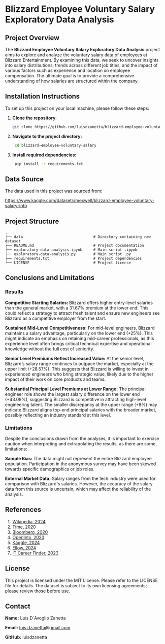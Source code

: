 # Blizzard Employee Voluntary Salary Exploratory Data Analysis

## Project Overview
The **Blizzard Employee Voluntary Salary Exploratory Data Analysis** project aims to explore and analyze the voluntary salary data of employees at Blizzard Entertainment. By examining this data, we seek to uncover insights into salary distributions, trends across different job titles, and the impact of various factors such as experience and location on employee compensation. The ultimate goal is to provide a comprehensive understanding of how salaries are structured within the company.

## Installation Instructions
To set up this project on your local machine, please follow these steps:

1. **Clone the repository**:
   ```bash
   git clone https://github.com/luisdzanetta/blizzard-employee-voluntary-salary.git
   ```
   
2. **Navigate to the project directory:**
   ```bash
    cd blizzard-employee-voluntary-salary
   ```

3. **Install required dependencies:**
   ```bash
    pip install -r requirements.txt
   ```

## Data Source
The data used in this project was sourced from:

https://www.kaggle.com/datasets/mexwell/blizzard-employee-voluntary-salary-info

## Project Structure

```plaintext
.
├── data                                # Directory containing raw dataset
├── README.md                           # Project documentation
├── exploratory-data-analysis.ipynb     # Main script .ipynb
├── exploratory-data-analysis.py        # Main script .py
├── requirements.txt                    # Project dependencies
└── LICENSE                             # Project license
```

## Conclusions and Limitations

### Results
**Competitive Starting Salaries:** Blizzard offers higher entry-level salaries than the general market, with a 31.67% premium at the lower end. This could reflect a strategy to attract fresh talent and ensure new engineers see Blizzard as a competitive employer from the start.

**Sustained Mid-Level Competitiveness:** For mid-level engineers, Blizzard maintains a salary advantage, particularly on the lower end (+25%). This might indicate an emphasis on retaining mid-career professionals, as this experience level often brings critical technical expertise and operational knowledge without the full cost of seniority.

**Senior Level Premiums Reflect Increased Value:** At the senior level, Blizzard’s salary range continues to outpace the market, especially at the upper limit (+28.57%). This suggests that Blizzard is willing to invest in experienced engineers who bring strategic value, likely due to the higher impact of their work on core products and teams.

**Substantial Principal Level Premiums at Lower Range:** The principal engineer role shows the largest salary difference on the lower end (+43.08%), suggesting Blizzard is competitive in attracting high-level engineering talent. The smaller discrepancy at the upper range (+8%) may indicate Blizzard aligns top-end principal salaries with the broader market, possibly reflecting an industry standard at this level.

### Limitations
Despite the conclusions drawn from the analyses, it is important to exercise caution when interpreting
and extrapolating the results, as there are some limitations:

**Sample Bias:** The data might not represent the entire Blizzard employee population.
Participation in the anonymous survey may have been skewed towards specific demographics or job roles.

**External Market Data:** Salary ranges from the tech industry were used for comparison with Blizzard's salaries. However, the accuracy of the salary data from this source is uncertain, which may affect the reliability of the analysis.

## References
1. [Wikipedia, 2024](https://en.wikipedia.org/wiki/Blizzard_Entertainment)
2. [Time, 2020](https://time.com/5875371/blizzard-wage-disaparities/)
3. [Bloomberg, 2020](https://www.bloomberg.com/news/articles/2020-08-03/blizzard-workers-share-salaries-in-revolt-over-wage-disparities)
4. [OpenInto, 2020](https://www.openintro.org/data/index.php?data=blizzard_salary)
5. [Kaggle, 2024](https://www.kaggle.com/datasets/mexwell/blizzard-employee-voluntary-salary-info)
6. [Ellow, 2024](https://ellow.io/contract-work-vs-full-time-employment/)
7. [IT Career Finder, 2023](https://www.itcareerfinder.com/brain-food/it-salaries/computer-software-engineer-salary-range.html)

## License
This project is licensed under the MIT License. Please refer to the LICENSE file for details.
The dataset is subject to its own licensing agreements; please review those before use.

## Contact
**Name:** Luís D`Avoglio Zanetta

**Email:** luis.dzanetta@gmail.com

**GitHub:** luisdzanetta
